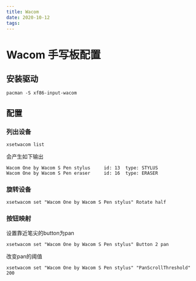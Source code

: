 ```yaml
---
title: Wacom
date: 2020-10-12
tags:
---
```


# Wacom 手写板配置

## 安装驱动

```
pacman -S xf86-input-wacom
```

## 配置

### 列出设备

```
xsetwacom list
```

会产生如下输出


```
Wacom One by Wacom S Pen stylus 	id: 13	type: STYLUS    
Wacom One by Wacom S Pen eraser 	id: 16	type: ERASER    
```

### 旋转设备

```
xsetwacom set "Wacom One by Wacom S Pen stylus" Rotate half
```

### 按钮映射

设置靠近笔尖的button为pan

```
xsetwacom set "Wacom One by Wacom S Pen stylus" Button 2 pan
```

改变pan的阈值

```
xsetwacom set "Wacom One by Wacom S Pen stylus" "PanScrollThreshold" 200
```
